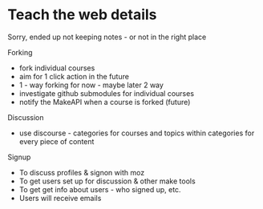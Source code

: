 # Teach the web details

Sorry, ended up not keeping notes - or not in the right place

Forking

*    fork individual courses
*    aim for 1 click action in the future
*    1 - way forking for now - maybe later 2 way
*   investigate github submodules for individual courses
*   notify the MakeAPI when a course is forked (future)

 Discussion

*    use discourse - categories for courses and topics within categories for every piece of content

Signup

*   To discuss profiles & signon with moz
*   To get users set up for discussion & other make tools
*   To get get info about users - who signed up, etc.
*   Users will receive emails